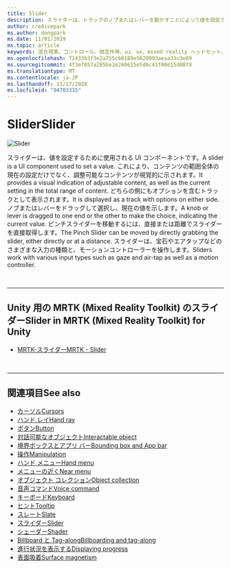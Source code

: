 ```yaml
---
title: Slider
description: スライダーは、トラックのノブまたはレバーを動かすことによって値を設定できる UI コンポーネントです。
author: cre8ivepark
ms.author: dongpark
ms.date: 11/01/2019
ms.topic: article
keywords: 混合現実、コントロール、相互作用、ui、ux、mixed reality ヘッドセット、windows mixed reality ヘッドセット、virtual Reality ヘッドセット、HoloLens、スライダー、MRTK、Mixed Reality Toolkit
ms.openlocfilehash: 72433b3f3e2a755c66189e5628993aeaa33c3e89
ms.sourcegitcommit: 4f3ef057a285be2e260615e5d6c41f00d15d08f8
ms.translationtype: MT
ms.contentlocale: ja-JP
ms.lasthandoff: 11/17/2020
ms.locfileid: "94703335"
---
```

# <a name="slider"></a><span data-ttu-id="1e552-104">Slider</span><span class="sxs-lookup"><span data-stu-id="1e552-104">Slider</span></span>

![Slider](images/UX_Hero_Slider.jpg)

<span data-ttu-id="1e552-106">スライダーは、値を設定するために使用される UI コンポーネントです。</span><span class="sxs-lookup"><span data-stu-id="1e552-106">A slider is a UI component used to set a value.</span></span> <span data-ttu-id="1e552-107">これにより、コンテンツの範囲全体の現在の設定だけでなく、調整可能なコンテンツが視覚的に示されます。</span><span class="sxs-lookup"><span data-stu-id="1e552-107">It provides a visual indication of adjustable content, as well as the current setting in the total range of content.</span></span> <span data-ttu-id="1e552-108">どちらの側にもオプションを含むトラックとして表示されます。</span><span class="sxs-lookup"><span data-stu-id="1e552-108">It is displayed as a track with options on either side.</span></span> <span data-ttu-id="1e552-109">ノブまたはレバーをドラッグして選択し、現在の値を示します。</span><span class="sxs-lookup"><span data-stu-id="1e552-109">A knob or lever is dragged to one end or the other to make the choice, indicating the current value.</span></span> <span data-ttu-id="1e552-110">ピンチスライダーを移動するには、直接または距離でスライダーを直接取得します。</span><span class="sxs-lookup"><span data-stu-id="1e552-110">The Pinch Slider can be moved by directly grabbing the slider, either directly or at a distance.</span></span> <span data-ttu-id="1e552-111">スライダーは、宝石やエアタップなどのさまざまな入力の種類と、モーションコントローラーを操作します。</span><span class="sxs-lookup"><span data-stu-id="1e552-111">Sliders work with various input types such as gaze and air-tap as well as a motion controller.</span></span>

<br>

---

## <a name="slider-in-mrtk-mixed-reality-toolkit-for-unity"></a><span data-ttu-id="1e552-112">Unity 用の MRTK (Mixed Reality Toolkit) のスライダー</span><span class="sxs-lookup"><span data-stu-id="1e552-112">Slider in MRTK (Mixed Reality Toolkit) for Unity</span></span>

* [<span data-ttu-id="1e552-113">MRTK-スライダー</span><span class="sxs-lookup"><span data-stu-id="1e552-113">MRTK - Slider</span></span>](https://microsoft.github.io/MixedRealityToolkit-Unity/Documentation/README_Sliders.html)

<br>

---

## <a name="see-also"></a><span data-ttu-id="1e552-114">関連項目</span><span class="sxs-lookup"><span data-stu-id="1e552-114">See also</span></span>

* [<span data-ttu-id="1e552-115">カーソル</span><span class="sxs-lookup"><span data-stu-id="1e552-115">Cursors</span></span>](cursors.md)
* [<span data-ttu-id="1e552-116">ハンド レイ</span><span class="sxs-lookup"><span data-stu-id="1e552-116">Hand ray</span></span>](point-and-commit.md)
* [<span data-ttu-id="1e552-117">ボタン</span><span class="sxs-lookup"><span data-stu-id="1e552-117">Button</span></span>](button.md)
* [<span data-ttu-id="1e552-118">対話可能なオブジェクト</span><span class="sxs-lookup"><span data-stu-id="1e552-118">Interactable object</span></span>](interactable-object.md)
* [<span data-ttu-id="1e552-119">境界ボックスとアプリ バー</span><span class="sxs-lookup"><span data-stu-id="1e552-119">Bounding box and App bar</span></span>](app-bar-and-bounding-box.md)
* [<span data-ttu-id="1e552-120">操作</span><span class="sxs-lookup"><span data-stu-id="1e552-120">Manipulation</span></span>](direct-manipulation.md)
* [<span data-ttu-id="1e552-121">ハンド メニュー</span><span class="sxs-lookup"><span data-stu-id="1e552-121">Hand menu</span></span>](hand-menu.md)
* [<span data-ttu-id="1e552-122">メニューの近く</span><span class="sxs-lookup"><span data-stu-id="1e552-122">Near menu</span></span>](near-menu.md)
* [<span data-ttu-id="1e552-123">オブジェクト コレクション</span><span class="sxs-lookup"><span data-stu-id="1e552-123">Object collection</span></span>](object-collection.md)
* [<span data-ttu-id="1e552-124">音声コマンド</span><span class="sxs-lookup"><span data-stu-id="1e552-124">Voice command</span></span>](voice-input.md)
* [<span data-ttu-id="1e552-125">キーボード</span><span class="sxs-lookup"><span data-stu-id="1e552-125">Keyboard</span></span>](keyboard.md)
* [<span data-ttu-id="1e552-126">ヒント</span><span class="sxs-lookup"><span data-stu-id="1e552-126">Tooltip</span></span>](tooltip.md)
* [<span data-ttu-id="1e552-127">スレート</span><span class="sxs-lookup"><span data-stu-id="1e552-127">Slate</span></span>](slate.md)
* [<span data-ttu-id="1e552-128">スライダー</span><span class="sxs-lookup"><span data-stu-id="1e552-128">Slider</span></span>](slider.md)
* [<span data-ttu-id="1e552-129">シェーダー</span><span class="sxs-lookup"><span data-stu-id="1e552-129">Shader</span></span>](shader.md)
* [<span data-ttu-id="1e552-130">Billboard と Tag-along</span><span class="sxs-lookup"><span data-stu-id="1e552-130">Billboarding and tag-along</span></span>](billboarding-and-tag-along.md)
* [<span data-ttu-id="1e552-131">進行状況を表示する</span><span class="sxs-lookup"><span data-stu-id="1e552-131">Displaying progress</span></span>](progress.md)
* [<span data-ttu-id="1e552-132">表面吸着</span><span class="sxs-lookup"><span data-stu-id="1e552-132">Surface magnetism</span></span>](surface-magnetism.md)
